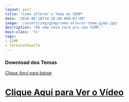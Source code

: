 ```yaml
---
layout: post
title: "Como alterar o Tema do GIMP"
date: '2016-08-18T14:26:00.000-07:00'
image: '/assets/img/gimp/como-alterar-tema-gimp.jpg'
description: "Dê uma nova cara pro seu GIMP."
main-class: 'tv'
tags:
- GIMP
- TerminalRootTV
---
```


### Download dos Temas
[Clique Aqui para baixar](https://github.com/draekko/gimp-cc-themes)


# [Clique Aqui para Ver o Vídeo](https://www.youtube.com/watch?v=7YycV67IuEg)

